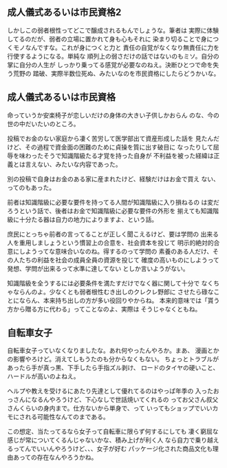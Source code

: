 ﻿## 成人儀式あるいは市民資格2

しかしこの弱者根性ってどこで醸成されるもんでしょうな。筆者は
実際に体験してるのだが、弱者の立場に置かれて身も心もそれに
染まり切ることで身につくモノなんですな。これが身につくと力と
責任の自覚がなくなり無責任に力を行使するようになる。単純な
順列上の弱さだけの話ではないのもミソ。自分の掌に自分の人生が
しっかり乗ってる感覚が必要なのねえ。決断ひとつで命を失う荒野の
踏破、実際半数位死ぬ、みたいなのを市民資格にしたらどうかいな。


## 成人儀式あるいは市民資格

命っていうか安楽椅子が恋しいだけの身体の大きい子供しかおらん
のな、今の世の中だいたいのところ。

投稿でお金のない家庭から凄く苦労して医学部出て資産形成した話を
見たんだけど、その過程で資金面の困難のために貞操を質に出す破目に
なったりして屈辱を味わったそうで知識階級たる才覚を持った自身が
不利益を被った経緯は正義とは言えない、みたいな内容であった。

別の投稿で自身はお金のある家に産まれたけど、経験だけはお金で買え
ない、ってのもあった。

前者は知識階級に必要な要件を持ってる人間が知識階級に入り損ねるの
は変だろうという話で、後者はお金で知識階級に必要な要件の外形を
揃えても知識階級に十分たる器は自力の地力によりますよ、という話。

庶民にとっちゃ前者の言ってることが正しく聞こえるけど、要は学問の
出来る人を重用しましょうという慣習上の合意を、社会資本を投じて
明示的絶対的合意にしようってな意味合いなのね。得するのって学問の
素養のある人だけ、その人たちの利益を社会の成員全員の資源を投じて
確度の高いものにしようって発想、学問が出来るって水準に達してない
としか言いようがない。

知識階級を全うするには必要条件を満たすだけでなく器に関して十分で
なくちゃならんのよ。少なくとも弱者根性むき出しのクレクレ野郎に
させたら碌なことにならん、本来持ち出しの方が多い役回りやからね。
本来的意味では「貰う方から贈る方に代わる」ってことなのよ、実際は
そうじゃなくともね。


## 自転車女子

自転車女子っていなくなりましたな。あれ何やったんやろか。まあ、
漫画とかの影響やろけど。消えてしもうたのも分からなくもない。
ちょっとトラブルがあったら手が真っ黒、下手したら手指ズル剥け、
ロードのタイヤの硬いこと、ハードルが高いのよねえ。

ヘルプや教えを受けるにあたり先達として優れてるのはやっぱ年季の
入ったおっさんになるんやろうけど、下心なしで世話焼いてくれるの
ってお父さん叔父さんくらいの身内まで。仕方ないから単身で、って
いってもショップでいいカモにされる可能性なんてのまである。

この想定、当たってるなら女子って自転車に限らず何するにしても
凄く窮屈な感じが常についてくるんじゃないかな、積み上げが利く人
なら自力で乗り越えるってんでいいんやろうけど、、、女子が好む
パッケージ化された商品文化も理由あっての存在なんやろうかね。
